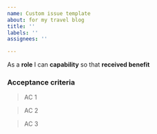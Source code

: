 ```yaml
---
name: Custom issue template
about: for my travel blog
title: ''
labels: ''
assignees: ''

---
```


As a **role** I can **capability** so that **received benefit**

### Acceptance criteria

> AC 1

> AC 2

> AC 3
